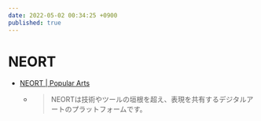 ```yaml
---
date: 2022-05-02 00:34:25 +0900
published: true
---
```


# NEORT

- [NEORT | Popular Arts](https://neort.io/popular)
  - > NEORTは技術やツールの垣根を超え、表現を共有するデジタルアートのプラットフォームです。
